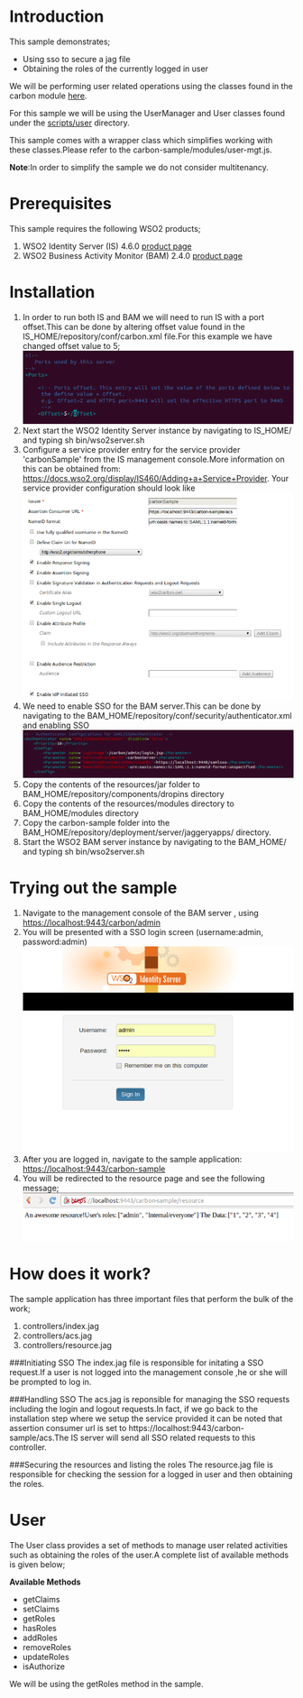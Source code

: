 Introduction
============
This sample demonstrates;

- Using sso to secure a jag file
- Obtaining the roles of the currently logged in user

We will be performing user related operations using the classes found in the carbon module [here](https://github.com/wso2/jaggery-extensions/tree/master/carbon/module/scripts).

For this sample we will be using the UserManager and User classes found under the [scripts/user](https://github.com/wso2/jaggery-extensions/tree/master/carbon/module/scripts/user) directory.

This sample comes with a wrapper class which simplifies working with these classes.Please refer to the carbon-sample/modules/user-mgt.js.

**Note**:In order to simplify the sample we do not consider multitenancy.

Prerequisites
=============
This sample requires the following WSO2 products;

1. WSO2 Identity Server (IS) 4.6.0 [product page](http://wso2.com/products/business-activity-monitor/)
2. WSO2 Business Activity Monitor (BAM) 2.4.0 [product page](http://wso2.com/products/identity-server/)


Installation
============

1. In order to run both IS and BAM we will need to run IS with a port offset.This can be done by altering offset value found in the IS_HOME/repository/conf/carbon.xml file.For this example we have changed offset value to 5; ![carbon port offset](resources/images/port-offset.png)
2. Next start the WSO2 Identity Server instance by navigating to IS_HOME/ and typing sh bin/wso2server.sh
3. Configure a service provider entry  for the service provider 'carbonSample' from the IS management console.More information on this can be obtained from: https://docs.wso2.org/display/IS460/Adding+a+Service+Provider. Your service provider configuration should look like ![image service provider](resources/images/service-provider.png)
5. We need to enable SSO for the BAM server.This can be done by navigating to the BAM_HOME/repository/conf/security/authenticator.xml and enabling SSO  ![image some](resources/images/authenticator-xml.png)
6. Copy the contents of the resources/jar folder to BAM_HOME/repository/components/dropins directory
7. Copy the contents of the resources/modules directory to BAM_HOME/modules directory
8. Copy the carbon-sample folder into the BAM_HOME/repository/deployment/server/jaggeryapps/ directory.
9. Start the WSO2 BAM server instance by navigating to the BAM_HOME/ and typing sh bin/wso2server.sh


Trying out the sample
=====================
1. Navigate to the management console of the BAM server , using [https://localhost:9443/carbon/admin](https://localhost:9443/carbon/admin)
2. You will be presented with a SSO login screen (username:admin, password:admin) ![login screen](resources/images/login.png)
3. After you are logged in, navigate to the sample application: [https://localhost:9443/carbon-sample](https://localhost:9443/carbon-sample)
4. You will be redirected to the resource page and see the following message; ![resource success](resources/images/resource-success.png)

How does it work?
=================
The sample application has three important files that perform the bulk of the work;
1. controllers/index.jag
2. controllers/acs.jag
3. controllers/resource.jag

###Initiating SSO 
The index.jag file is responsible for initating a SSO request.If a user is not logged into the management console ,he or she will be prompted to log in.

###Handling SSO
The acs.jag is reponsible for managing the SSO requests including the login and logout requests.In fact, if we go back to the installation step where we setup the service provided it can be noted that assertion consumer url is set to https://localhost:9443/carbon-sample/acs.The IS server will send all SSO related requests to this controller.

###Securing the resources and listing the roles
The resource.jag file is responsible for checking the session for a logged in user and then obtaining the roles.

User 
=====

The User class provides a set of methods to manage user related activities such as obtaining the roles of the user.A complete list of available methods is given below;

**Available Methods**

- getClaims
- setClaims
- getRoles
- hasRoles
- addRoles
- removeRoles
- updateRoles
- isAuthorize

We will be using the getRoles method in the sample.



